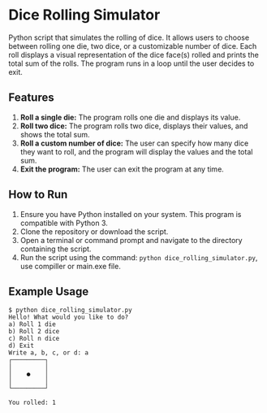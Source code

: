 # Dice Rolling Simulator

Python script that simulates the rolling of dice. It allows users to choose between rolling one die, two dice, or a customizable number of dice. Each roll displays a visual representation of the dice face(s) rolled and prints the total sum of the rolls. The program runs in a loop until the user decides to exit. 
## Features

1. **Roll a single die:** The program rolls one die and displays its value.
2. **Roll two dice:** The program rolls two dice, displays their values, and shows the total sum.
3. **Roll a custom number of dice:** The user can specify how many dice they want to roll, and the program will display the values and the total sum.
4. **Exit the program:** The user can exit the program at any time.

## How to Run

1. Ensure you have Python installed on your system. This program is compatible with Python 3.
2. Clone the repository or download the script.
3. Open a terminal or command prompt and navigate to the directory containing the script.
4. Run the script using the command: `python dice_rolling_simulator.py`, use compiller or main.exe file.

## Example Usage

```shell
$ python dice_rolling_simulator.py
Hello! What would you like to do?
a) Roll 1 die
b) Roll 2 dice
c) Roll n dice
d) Exit
Write a, b, c, or d: a
┌─────────┐
│         │
│    ●    │
│         │
└─────────┘

You rolled: 1
